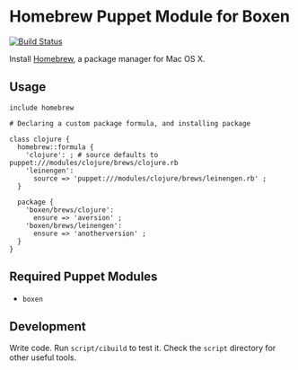 # Homebrew Puppet Module for Boxen

[![Build Status](https://travis-ci.org/boxen/puppet-homebrew.png?branch=master)](https://travis-ci.org/boxen/puppet-homebrew)

Install [Homebrew](http://mxcl.github.com/homebrew), a package manager
for Mac OS X.

## Usage

```puppet
include homebrew

# Declaring a custom package formula, and installing package

class clojure {
  homebrew::formula {
    'clojure': ; # source defaults to puppet:///modules/clojure/brews/clojure.rb
    'leinengen':
      source => 'puppet:///modules/clojure/brews/leinengen.rb' ;
  }

  package {
    'boxen/brews/clojure':
      ensure => 'aversion' ;
    'boxen/brews/leinengen':
      ensure => 'anotherversion' ;
  }
}
```

## Required Puppet Modules

* `boxen`

## Development

Write code. Run `script/cibuild` to test it. Check the `script`
directory for other useful tools.
